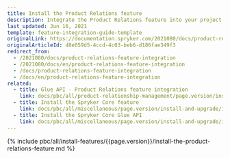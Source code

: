 ```yaml
---
title: Install the Product Relations feature
description: Integrate the Product Relations feature into your project.
last_updated: Jun 16, 2021
template: feature-integration-guide-template
originalLink: https://documentation.spryker.com/2021080/docs/product-relations-feature-integration
originalArticleId: d8e059d5-4ccd-4c03-beb6-d186fae349f3
redirect_from:
  - /2021080/docs/product-relations-feature-integration
  - /2021080/docs/en/product-relations-feature-integration
  - /docs/product-relations-feature-integration
  - /docs/en/product-relations-feature-integration
related:
  - title: Glue API - Product Relations feature integration
    link: docs/pbc/all/product-relationship-management/page.version/install-and-upgrade/install-the-product-relations-glue-api.html
  - title: Install the Spryker Core feature
    link: docs/pbc/all/miscellaneous/page.version/install-and-upgrade/install-features/install-the-spryker-core-feature.html
  - title: Install the Spryker Core Glue API
    link: docs/pbc/all/miscellaneous/page.version/install-and-upgrade/install-glue-api/install-the-spryker-core-glue-api.html
---
```

{% include pbc/all/install-features/{{page.version}}/install-the-product-relations-feature.md %} <!-- To edit, see /_includes/pbc/all/install-features/202204.0/install-the-product-relations-feature.md -->
